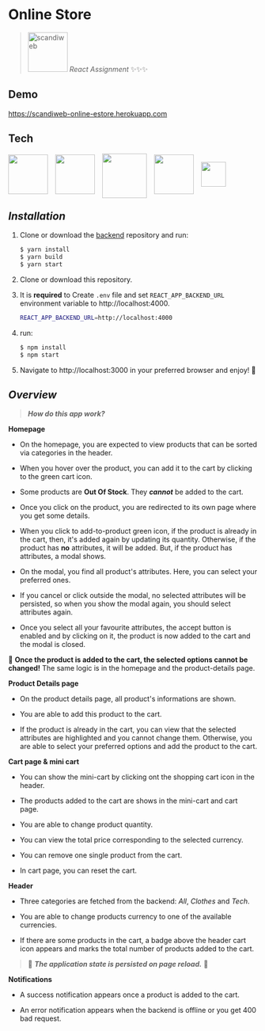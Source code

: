 # Online Store

> <img src="https://media.cdn.teamtailor.com/images/s3/teamtailor-production/logotype-v1/image_uploads/bdfccb87-9d38-4234-be31-e3d209b9516b/original.png" alt="scandiweb" width="80" /> _React Assignment_ ✨✨✨

## Demo

https://scandiweb-online-estore.herokuapp.com

## Tech

<div style="margin-bottom: 25px; display: flex; align-items:center;">
    <img src="https://scandiweb.com/assets/images/react/react-logo-inline.svg" width="80" style="margin-right:15px;" />
    <img src="https://upload.wikimedia.org/wikipedia/commons/3/30/Redux_Logo.png" width="80" style="margin-right:15px;object-fit:cover" />
    <img src="https://www.vectorlogo.zone/logos/graphql/graphql-ar21.svg" width="90" style="margin-right:15px; margin-bottom:-5px;" />
    <img src="https://cdn.worldvectorlogo.com/logos/apollo-graphql-1.svg" width="80" style="margin-right:15px;" />
    <img src="https://alley.co/wp-content/uploads/2021/01/atom.png" width="50"   />
</div>

## _Installation_

1. Clone or download the [backend](https://github.com/mohamedTaiebBsf/junior-react-endpoint) repository and run:

   ```sh
   $ yarn install
   $ yarn build
   $ yarn start
   ```

2. Clone or download this repository.

3. It is **required** to Create `.env` file and set `REACT_APP_BACKEND_URL` environment variable to http://localhost:4000.

   ```sh
   REACT_APP_BACKEND_URL=http://localhost:4000
   ```

4. run:

   ```sh
   $ npm install
   $ npm start
   ```

5. Navigate to http://localhost:3000 in
   your preferred browser and enjoy! 👋

## _Overview_

> _**How do this app work?**_

**Homepage**

- On the homepage, you are expected to view products that can be sorted via categories in the header.

- When you hover over the product, you can add it to the cart by clicking to the green cart icon.

- Some products are **Out Of Stock**. They _**cannot**_ be added to the cart.

- Once you click on the product, you are redirected to its own page where you get some details.

- When you click to add-to-product green icon, if the product is already in the cart, then, it's added again by updating its quantity. Otherwise, if the product has **no** attributes, it will be added. But, if the product has attributes, a modal shows.

- On the modal, you find all product's attributes. Here, you can select your preferred ones.

- If you cancel or click outside the modal, no selected attributes will be persisted, so when you show the modal again, you should select attributes again.

- Once you select all your favourite attributes, the accept button is enabled and by clicking on it, the product is now added to the cart and the modal is closed.

👀 **Once the product is added to the cart, the selected options cannot be changed!** The same logic is in the homepage and the product-details page.

**Product Details page**

- On the product details page, all product's informations are shown.

- You are able to add this product to the cart.

- If the product is already in the cart, you can view that the selected attributes are highlighted and you cannot change them. Otherwise, you are able to select your preferred options and add the product to the cart.

**Cart page & mini cart**

- You can show the mini-cart by clicking ont the shopping cart icon in the header.

- The products added to the cart are shows in the mini-cart and cart page.

- You are able to change product quantity.

- You can view the total price corresponding to the selected currency.

- You can remove one single product from the cart.

- In cart page, you can reset the cart.

**Header**

- Three categories are fetched from the backend: _All_, _Clothes_ and _Tech_.

- You are able to change products currency to one of the available currencies.

- If there are some products in the cart, a badge above the header cart icon appears and marks the total number of products added to the cart.

> 👀 **_The application state is persisted on page reload._** 👋

**Notifications**

- A success notification appears once a product is added to the cart.

- An error notification appears when the backend is offline or you get 400 bad request.
